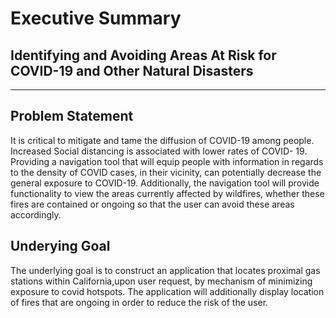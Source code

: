 # Executive Summary



## Identifying and Avoiding Areas At Risk for COVID-19 and Other Natural Disasters         
 ------------------------------------------------------------------------------------------------------------------------------------------------------------------
 
 
 
 ## Problem Statement
 It is critical to mitigate and tame the diffusion of COVID-19 among people. Increased Social distancing is associated with lower rates of COVID- 19.  Providing a navigation tool that will equip people with information in regards to the density of COVID cases, in their vicinity, can potentially decrease the general exposure to COVID-19. Additionally, the navigation tool will provide functionality to view the areas currently affected by wildfires, whether these fires are contained or ongoing so that the user can avoid these areas accordingly.
 
 
 
## Underying Goal 
The underlying goal is to construct an application that locates proximal gas stations within California,upon user request, by mechanism of minimizing exposure to covid hotspots. The application will additionally display location of fires that are ongoing in order to reduce the risk of the user.
